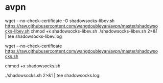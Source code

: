 # avpn

wget --no-check-certificate -O shadowsocks-libev.sh https://raw.githubusercontent.com/wangdoubleyan/avpn/master/shadowsocks-libev.sh
chmod +x shadowsocks-libev.sh
./shadowsocks-libev.sh 2>&1 | tee shadowsocks-libev.log




wget --no-check-certificate https://raw.githubusercontent.com/wangdoubleyan/avpn/master/shadowsocks.sh

chmod +x shadowsocks.sh

./shadowsocks.sh 2>&1 | tee shadowsocks.log
